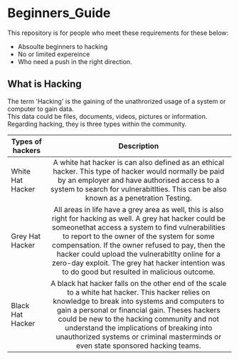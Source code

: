 # Beginners_Guide
This repository is for  people who meet these requirements for these below:

* Absoulte beginners to hacking
* No or limited expereince
* Who need a push in the right direction.

## What is Hacking
The term 'Hacking' is the gaining of the unathrorized usage of a system or computer to gain data.  
This data could be files, documents, videos, pictures or information.  
Regarding hacking, they is three types within the community.  

| Types of hackers  | Description   |
| -------------     |:-------------:|
| White Hat Hacker  | A white hat hacker is can also defined as an ethical hacker. This type of hacker would normally be paid by an employer and have authorised access to a system to search for vulnerabitlties. This can be also known as a  penetration Testing. | 
| Grey Hat Hacker   | All areas in life have a grey area as well, this is also right for hacking as well. A grey hat hacker could be someonethat access a system to find vulnerabilities to report to the owner of the system for some compensation. If the owner refused to pay, then the hacker could upload the vulnerabitlty online for a zero-day exploit. The grey hat hacker intention was to do good but resulted in malicious outcome.  |
| Black Hat Hacker  | A black hat hacker falls on the other end of the scale to a white hat hacker. This hacker relies on knowledge to break into systems and computers to gain a personal or financial gain. Theses hackers could be new to the hacking community and not understand the implications of breaking into unauthorized systems or criminal masterminds or even state sponsored hacking teams.   |